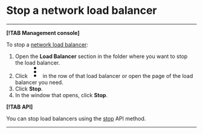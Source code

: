 # Stop a network load balancer

---

**[!TAB Management console]**

To stop a [network load balancer](../concepts/index.md):

1. Open the **Load Balancer** section in the folder where you want to stop the load balancer.
1. Click ![image](../../_assets/vertical-ellipsis.svg) in the row of that load balancer or open the page of the load balancer you need.
1. Click **Stop**.
1. In the window that opens, click **Stop**.

**[!TAB API]**

You can stop load balancers using the [stop](../api-ref/NetworkLoadBalancer/stop.md) API method.

---

